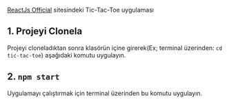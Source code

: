 [ReactJs Official](https://https://reactjs.org/) sitesindeki Tic-Tac-Toe uygulaması

## 1. Projeyi Clonela

Projeyi cloneladıktan sonra klasörün içine girerek(Ex; terminal üzerinden: `cd tic-tac-toe`) aşağıdaki komutu uygulayın.

## 2. `npm start`

Uygulamayı çalıştırmak için terminal üzerinden bu komutu uygulayın.
